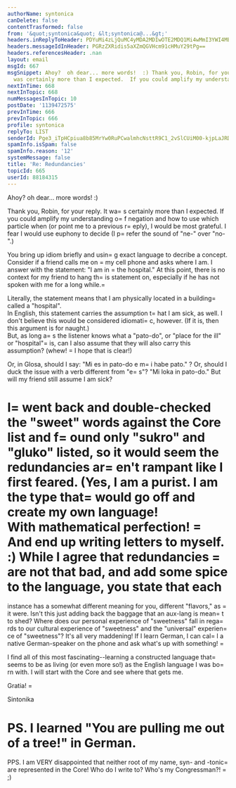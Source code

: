 ```yaml
---
authorName: syntonica
canDelete: false
contentTrasformed: false
from: '&quot;syntonica&quot; &lt;syntonica@...&gt;'
headers.inReplyToHeader: PDYuMi4zLjQuMC4yMDA2MDIwOTE2MDQ1Mi4wMmI3YWI4MEBwby5wYWNpZmljLm5ldC5hdT4=
headers.messageIdInHeader: PGRzZXRidis5aXZmQGVHcm91cHMuY29tPg==
headers.referencesHeader: .nan
layout: email
msgId: 667
msgSnippet: Ahoy?  oh dear... more words!  :) Thank you, Robin, for your reply.  It
  was certainly more than I expected.  If you could amplify my understanding of negation
nextInTime: 668
nextInTopic: 668
numMessagesInTopic: 10
postDate: '1139472575'
prevInTime: 666
prevInTopic: 666
profile: syntonica
replyTo: LIST
senderId: Pge3_iTpHCpiua8b85MrYw0RuPCwalmhcNsttR9C1_2vSlCUiM00-kjpLaJRDp0WphRREqtFK8D-2UQGJhI9Af_1aIM0CqLL
spamInfo.isSpam: false
spamInfo.reason: '12'
systemMessage: false
title: 'Re: Redundancies'
topicId: 665
userId: 88184315
---
```


Ahoy?  oh dear... more words!  :)

Thank you, Robin, for your reply.  It wa=
s certainly more than I expected.  If you could 
amplify my understanding o=
f negation and how to use which particle when (or point me to 
a previous r=
eply), I would be most grateful.  I fear I would use euphony to decide (I p=
refer 
the sound of "ne-" over "no-".)

You bring up idiom briefly and usin=
g exact  language to decribe a concept.  Consider if a 
friend calls me on =
my cell phone and asks where I am.  I answer with the statement: "I am 
in =
the hospital."  At this point, there is no context for my friend to hang th=
is statement on, 
especially if he has not spoken with me for a long while.=


Literally, the statement means that I am physically located in a building=
 called a "hospital".  
In English, this statement carries the assumption t=
hat I am sick, as well.  I don't believe 
this would be considered idiomati=
c, however.  (If it is, then this argument is for naught.)  
But, as long a=
s the listener knows what a "pato-do", or "place for the ill" or "hospital"=
 is, 
can I also assume that they will also carry this assumption?  (whew! =
 I hope that is clear!)

Or, in Glosa, should I say:  "Mi es in pato-do e m=
i habe pato." ?  Or, should I duck the issue 
with a verb different from "e=
s"?  "Mi loka in pato-do."  But will my friend still assume I am 
sick? 

I=
 went back and double-checked the "sweet" words against the Core list and f=
ound only 
"sukro" and "gluko" listed, so it would seem the redundancies ar=
en't rampant like I first 
feared. (Yes, I am a purist.  I am the type that=
 would go off and create my own language!  
With mathematical perfection!  =
And end up writing letters to myself. :)  While I agree that 
redundancies =
are not that bad, and add some spice to the language, you state that each 
=
instance has a somewhat different meaning for you, different "flavors," as =
it were.  Isn't 
this just adding back the baggage that an aux-lang is mean=
t to shed?  Where does our 
personal experience of "sweetness" fall in rega=
rds to our cultural experience of 
"sweetness" and the "universal" experien=
ce of "sweetness"?  It's all very maddening!  If I 
learn German, I can cal=
l a native German-speaker on the phone and ask what's up with 
something!  =


I find all of this most fascinating--learning a constructed language that=
 seems to be as 
living (or even more so!) as the English language I was bo=
rn with.  I will start with the Core 
and see where that gets me.

Gratia! =
 
Sintonika

PS.  I learned "You are pulling me out of a tree!" in German.
=

PPS.  I am VERY disappointed that neither root of my name, syn- and -tonic=
 are 
represented in the Core! Who do I write to?  Who's my Congressman?!  =
;)





